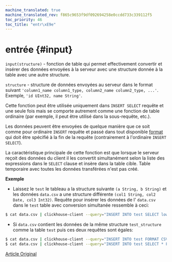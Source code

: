 ```yaml
---
machine_translated: true
machine_translated_rev: f865c9653f9df092694258e0ccdd733c339112f5
toc_priority: 46
toc_title: "entr\xE9e"
---
```


# entrée {#input}

`input(structure)` - fonction de table qui permet effectivement convertir et insérer des données envoyées à la
serveur avec une structure donnée à la table avec une autre structure.

`structure` - structure de données envoyées au serveur dans le format suivant `'column1_name column1_type, column2_name column2_type, ...'`.
Exemple, `'id UInt32, name String'`.

Cette fonction peut être utilisée uniquement dans `INSERT SELECT` requête et une seule fois mais se comporte autrement comme une fonction de table ordinaire
(par exemple, il peut être utilisé dans la sous-requête, etc.).

Les données peuvent être envoyées de quelque manière que ce soit comme pour ordinaire `INSERT` requête et passé dans tout disponible [format](../../interfaces/formats.md#formats)
qui doit être spécifié à la fin de la requête (contrairement à l'ordinaire `INSERT SELECT`).

La caractéristique principale de cette fonction est que lorsque le serveur reçoit des données du client il les convertit simultanément
selon la liste des expressions dans le `SELECT` clause et insère dans la table cible. Table temporaire
avec toutes les données transférées n'est pas créé.

**Exemple**

-   Laissez le `test` le tableau a la structure suivante `(a String, b String)`
    et les données `data.csv` a une structure différente `(col1 String, col2 Date, col3 Int32)`. Requête pour insérer
    les données de l' `data.csv` dans le `test` table avec conversion simultanée ressemble à ceci:

<!-- -->

``` bash
$ cat data.csv | clickhouse-client --query="INSERT INTO test SELECT lower(col1), col3 * col3 FROM input('col1 String, col2 Date, col3 Int32') FORMAT CSV";
```

-   Si `data.csv` contient les données de la même structure `test_structure` comme la table `test` puis ces deux requêtes sont égales:

<!-- -->

``` bash
$ cat data.csv | clickhouse-client --query="INSERT INTO test FORMAT CSV"
$ cat data.csv | clickhouse-client --query="INSERT INTO test SELECT * FROM input('test_structure') FORMAT CSV"
```

[Article Original](https://clickhouse.tech/docs/en/query_language/table_functions/input/) <!--hide-->
